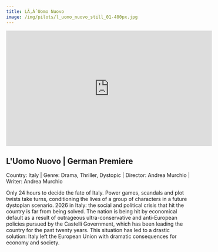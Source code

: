 ```yaml
---
title: LÃ‚Â´Uomo Nuovo
image: /img/pilots/l_uomo_nuovo_still_01-400px.jpg
---
```


<iframe width="560" height="315" src="https://www.youtube-nocookie.com/embed/fKxzKRXn4uY?controls=1" frameborder="0" allow="accelerometer; autoplay; encrypted-media; gyroscope; picture-in-picture" allowfullscreen></iframe>

## L'Uomo Nuovo | German Premiere
Country: Italy | Genre: Drama, Thriller, Dystopic | Director: Andrea Murchio | Writer: Andrea Murchio

Only 24 hours to decide the fate of Italy. Power games, scandals and plot twists take turns, conditioning the lives of a group of characters in a future dystopian scenario. 2026 in Italy: the social and political crisis that hit the country is far from being solved. The nation is being hit by economical default as a result of outrageous ultra-conservative and anti-European policies pursued by the Castelli Government, which has been leading the country for the past twenty years. This situation has led to a drastic solution: Italy left the European Union with dramatic consequences for economy and society.